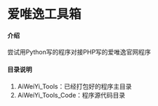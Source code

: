 # 爱唯逸工具箱

#### 介绍
尝试用Python写的程序对接PHP写的爱唯逸官网程序


#### 目录说明

1. AiWeiYi_Tools：已经打包好的程序主目录
1. AiWeiYi_Tools_Code：程序源代码目录

